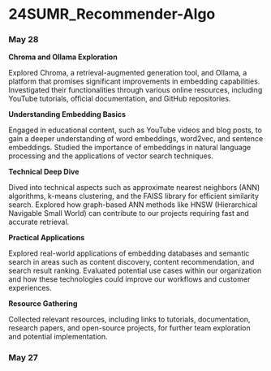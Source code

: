 # 24SUMR_Recommender-Algo

### May 28

**Chroma and Ollama Exploration**

Explored Chroma, a retrieval-augmented generation tool, and Ollama, a platform that promises significant improvements in embedding capabilities. Investigated their functionalities through various online resources, including YouTube tutorials, official documentation, and GitHub repositories.

**Understanding Embedding Basics**

Engaged in educational content, such as YouTube videos and blog posts, to gain a deeper understanding of word embeddings, word2vec, and sentence embeddings. Studied the importance of embeddings in natural language processing and the applications of vector search techniques.

**Technical Deep Dive**

Dived into technical aspects such as approximate nearest neighbors (ANN) algorithms, k-means clustering, and the FAISS library for efficient similarity search. Explored how graph-based ANN methods like HNSW (Hierarchical Navigable Small World) can contribute to our projects requiring fast and accurate retrieval.

**Practical Applications**

Explored real-world applications of embedding databases and semantic search in areas such as content discovery, content recommendation, and search result ranking. Evaluated potential use cases within our organization and how these technologies could improve our workflows and customer experiences.

**Resource Gathering**

Collected relevant resources, including links to tutorials, documentation, research papers, and open-source projects, for further team exploration and potential implementation.


### May 27
